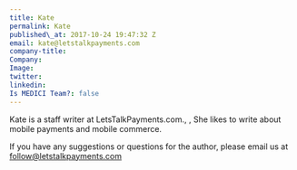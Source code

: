 ```yaml
---
title: Kate
permalink: Kate
published\_at: 2017-10-24 19:47:32 Z
email: kate@letstalkpayments.com
company-title: 
Company: 
Image: 
twitter: 
linkedin: 
Is MEDICI Team?: false
---
```


Kate is a staff writer at LetsTalkPayments.com., , She likes to write about mobile payments and mobile commerce.

If you have any suggestions or questions for the author, please email us at <a href="mailto:follow@letstalkpayments.com">follow@letstalkpayments.com
  </a>